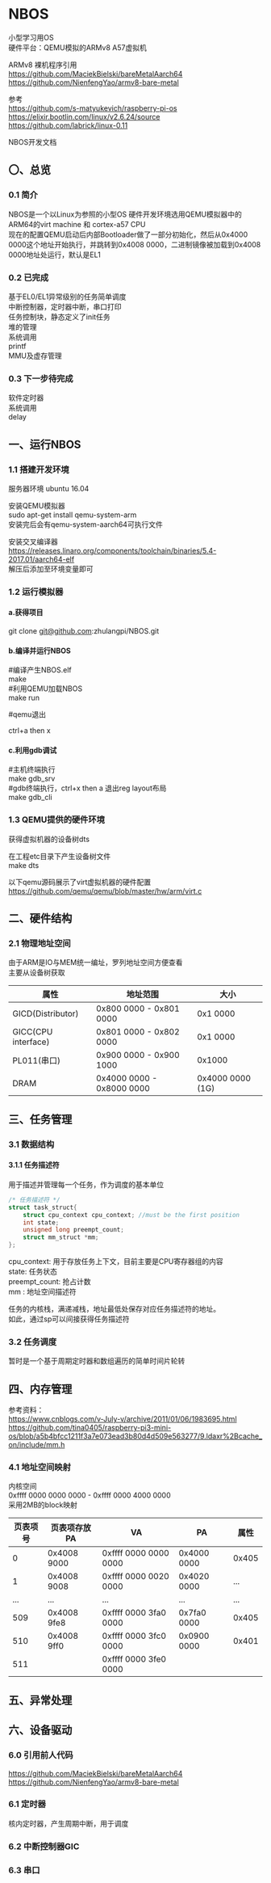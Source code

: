 # NBOS
小型学习用OS  
硬件平台：QEMU模拟的ARMv8 A57虚拟机  

ARMv8 裸机程序引用  
https://github.com/MaciekBielski/bareMetalAarch64  
https://github.com/NienfengYao/armv8-bare-metal  

参考  
https://github.com/s-matyukevich/raspberry-pi-os  
https://elixir.bootlin.com/linux/v2.6.24/source  
https://github.com/labrick/linux-0.11  


NBOS开发文档  
## 〇、总览
### 0.1 简介
NBOS是一个以Linux为参照的小型OS
硬件开发环境选用QEMU模拟器中的ARM64的virt machine 和 cortex-a57 CPU  
现在的配置QEMU启动后内部Bootloader做了一部分初始化，然后从0x4000 0000这个地址开始执行，并跳转到0x4008 0000，二进制镜像被加载到0x4008 0000地址处运行，默认是EL1  
### 0.2 已完成
基于EL0/EL1异常级别的任务简单调度  
中断控制器，定时器中断，串口打印  
任务控制块，静态定义了init任务  
堆的管理  
系统调用  
printf  
MMU及虚存管理  
### 0.3 下一步待完成
软件定时器  
系统调用  
delay  
## 一、运行NBOS
### 1.1 搭建开发环境

服务器环境 ubuntu 16.04  

安装QEMU模拟器  
sudo apt-get install qemu-system-arm  
安装完后会有qemu-system-aarch64可执行文件  

安装交叉编译器  
https://releases.linaro.org/components/toolchain/binaries/5.4-2017.01/aarch64-elf  
解压后添加至环境变量即可  

### 1.2 运行模拟器

#### a.获得项目  
git clone git@github.com:zhulangpi/NBOS.git  

#### b.编译并运行NBOS  

#编译产生NBOS.elf  
make  
#利用QEMU加载NBOS  
make run  

#qemu退出  

ctrl+a then x  

#### c.利用gdb调试  

#主机终端执行  
make gdb_srv  
#gdb终端执行，ctrl+x then a 退出reg layout布局  
make gdb_cli  

### 1.3 QEMU提供的硬件环境

获得虚拟机器的设备树dts  

在工程etc目录下产生设备树文件  
make dts  

以下qemu源码展示了virt虚拟机器的硬件配置  
https://github.com/qemu/qemu/blob/master/hw/arm/virt.c  


## 二、硬件结构
### 2.1 物理地址空间
由于ARM是IO与MEM统一编址，罗列地址空间方便查看  
主要从设备树获取  

|         属性        |          地址范围         |       大小       |
|---------------------|---------------------------|------------------|
| GICD(Distributor)   |  0x800 0000 - 0x801 0000  |     0x1 0000     |
| GICC(CPU interface) |  0x801 0000 - 0x802 0000  |     0x1 0000     |
|     PL011(串口)     |  0x900 0000 - 0x900 1000  |      0x1000      |
|         DRAM        | 0x4000 0000 - 0x8000 0000 | 0x4000 0000 (1G) |


## 三、任务管理
### 3.1 数据结构
#### 3.1.1 任务描述符

用于描述并管理每一个任务，作为调度的基本单位  
```c
/* 任务描述符 */  
struct task_struct{
    struct cpu_context cpu_context; //must be the first position
    int state;
    unsigned long preempt_count;
    struct mm_struct *mm;
};
```
cpu_context:   用于存放任务上下文，目前主要是CPU寄存器组的内容  
state:         任务状态  
preempt_count: 抢占计数  
mm           : 地址空间描述符  

任务的内核栈，满递减栈，地址最低处保存对应任务描述符的地址。  
如此，通过sp可以间接获得任务描述符  
### 3.2 任务调度
暂时是一个基于周期定时器和数组遍历的简单时间片轮转  

## 四、内存管理
参考资料：  
https://www.cnblogs.com/v-July-v/archive/2011/01/06/1983695.html  
https://github.com/tina0405/raspberry-pi3-mini-os/blob/a5b4bfcc1211f3a7e073ead3b80d4d509e563277/9.ldaxr%2Bcache_on/include/mm.h  

### 4.1 地址空间映射
内核空间  
0xffff 0000 0000 0000 - 0xffff 0000 4000 0000  
采用2MB的block映射  

| 页表项号 | 页表项存放PA |            VA         |      PA     | 属性  |
|----------|--------------|-----------------------|-------------|-------|
|     0    | 0x4008 9000  | 0xffff 0000 0000 0000 | 0x4000 0000 | 0x405 |
|     1    | 0x4008 9008  | 0xffff 0000 0020 0000 | 0x4020 0000 |  ...  |
|    ...   |      ...     |           ...         |      ...    |  ...  |
|    509   | 0x4008 9fe8  | 0xffff 0000 3fa0 0000 | 0x7fa0 0000 | 0x405 |
|    510   | 0x4008 9ff0  | 0xffff 0000 3fc0 0000 | 0x0900 0000 | 0x401 |
|    511   |              | 0xffff 0000 3fe0 0000 |             |       |


## 五、异常处理

## 六、设备驱动
### 6.0 引用前人代码
https://github.com/MaciekBielski/bareMetalAarch64  
https://github.com/NienfengYao/armv8-bare-metal  

### 6.1 定时器
核内定时器，产生周期中断，用于调度  
### 6.2 中断控制器GIC

### 6.3 串口




